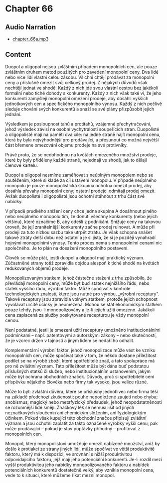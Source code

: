 # Chapter 66

## Audio Narration

- [chapter_66a.mp3](../5-audio-chunks-espeak/chapter_66a.mp3)

## Content

<!-- Source: ESPEAK_AUDIO-chapter_66a-OPTIMIZED.md -->

Duopol a oligopol nejsou zvláštním případem monopolních cen, ale pouze zvláštním druhem metod použitých pro zavedení monopolní ceny. Dva lidé nebo více lidí vlastní celou zásobu. Všichni chtějí prodávat za monopolní ceny a příslušně omezit svůj celkový prodej. Z nějakých důvodů však nechtějí jednat ve shodě. Každý z nich jde svou vlastní cestou bez jakékoli formální nebo tiché dohody s konkurenty. Každý z nich však také ví, že jeho konkurenti zamýšlejí monopolní omezení prodeje, aby dosáhli vyšších jednotkových cen a specifického monopolního výnosu. Každý z nich pečlivě sleduje chování svých konkurentů a snaží se své plány přizpůsobit jejich jednání.

Výsledkem je posloupnost tahů a protitahů, vzájemné přechytračování, jehož výsledek závisí na osobní vychytralosti soupeřících stran. Duopolisté a oligopolisté mají na paměti dva cíle: na jedné straně najít monopolní cenu, která by byla nejvýhodnější pro prodávající, a přesunout co možná největší část břemene omezování objemu prodeje na své protivníky.

Právě proto, že se nedohodnou na kvótách omezeného množství prodeje, které by byly přiděleny každé straně, nejednají ve shodě, jak to dělají členové kartelu.

Duopol a oligopol nesmíme zaměňovat s neúplným monopolem nebo se soutěžením, které si klade za cíl ustavení monopolu. V případě neúplného monopolu je pouze monopolistická skupina ochotna omezit prodej, aby dosáhla převahy monopolní ceny; ostatní prodejci odmítají prodej omezit. Avšak duopolisté i oligopolisté jsou ochotni stáhnout z trhu část své nabídky.

V případě prudkého snížení ceny chce jedna skupina A dosáhnout plného nebo neúplného monopolu tím, že donutí všechny konkurenty (nebo jejich většinu), které označíme B, aby odešli z podnikání. Snižuje ceny na takovou úroveň, že její zranitelnější konkurenty začne prodej ruinovat. A může při prodeji za tuto nízkou sazbu také utrpět ztrátu. Je však schopna snášet takové ztráty delší dobu než ostatní a je si jista, že si je později vynahradí hojnými monopolními výnosy. Tento proces nemá s monopolními cenami nic společného. Je to plán na dosažení monopolního postavení.

Člověk se může ptát, jestli duopol a oligopol mají praktický význam. Zúčastněné strany totiž zpravidla dojdou alespoň k tiché shodě na kvótách redukovaných objemů prodeje.

Monopolizovaným statkem, jehož částečné stažení z trhu způsobilo, že převládají monopolní ceny, může být buď statek nejnižšího řádu, nebo statek vyššího řádu, výrobní faktor. Může spočívat v kontrole technologických znalostí, které jsou nutné pro výrobu, „výrobní receptury". Takové receptury jsou zpravidla volným statkem, protože jejich schopnost vyvolávat určité účinky je neomezená. Mohou se stát ekonomickým statkem pouze tehdy, jsou-li monopolizovány a je-li jejich užití omezeno. Jakákoli cena zaplacená za služby poskytované recepturou je vždy monopolní cenou.

Není podstatné, jestli je omezení užití receptury umožněno institucionálními podmínkami – např. patentovými a autorskými zákony – nebo skutečností, že je vzorec držen v tajnosti a jiným lidem se nedaří ho odhalit.

Komplementární výrobní faktor, jehož monopolizace může vést ke vzniku monopolních cen, může spočívat také v tom, že někdo dostane příležitost podílet se na výrobě zboží, které spotřebitelé znají, a tato spolupráce má pro ně zvláštní význam. Tato příležitost může být dána buď podstatou příslušných statků či služeb, nebo institucionálním ustanovením, jakým může být ochrana obchodních značek. Důvody, proč si spotřebitelé cení příspěvku nějakého člověka nebo firmy tak vysoko, jsou velice různé.

Může to být: zvláštní důvěra, které se příslušný jednotlivec nebo firma těší na základě předchozí zkušenosti; pouhé nepodložené zaujetí nebo chyba; snobismus; magický nebo metafyzický předsudek, jehož neopodstatněnosti se rozumnější lidé smějí. Značkový lék se nemusí lišit od jiných neznačkových sloučenin ani chemickým složením, ani fyziologickým účinkem. Pokud však kupující této obchodní značce připisují zvláštní význam a jsou ochotni zaplatit za takto označené výrobky vyšší cenu, pak může prodávající – pokud je stav poptávky příhodný – profitovat z monopolních cen.

Monopol, který monopolistovi umožňuje omezit nabízené množství, aniž by došlo k protiakci ze strany jiných lidí, může spočívat ve větší produktivitě faktoru, který má k dispozici, ve srovnání s nižší produktivitou odpovídajícího faktoru, jejž mají jeho potenciální konkurenti. Je-li rozdíl mezi vyšší produktivitou jeho nabídky monopolizovaného faktoru a nabídek potenciálních konkurentů dostatečně velký, aby vznikla monopolní cena, vede to k situaci, které můžeme říkat mezní monopol.

